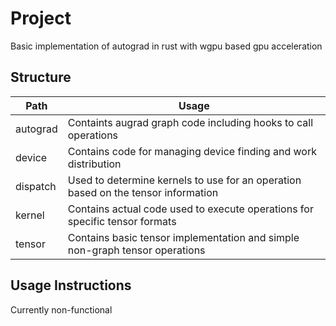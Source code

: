 # Project
Basic implementation of autograd in rust with wgpu based gpu acceleration

## Structure

Path    |                             Usage                             |
--------|---------------------------------------------------------------|
autograd|Containts augrad graph code including hooks to call operations|
device  |Contains code for managing device finding and work distribution|
dispatch|Used to determine kernels to use for an operation based on the tensor information|
kernel  |Contains actual code used to execute operations for specific tensor formats|
tensor  |Contains basic tensor implementation and simple non-graph tensor operations|

## Usage Instructions
Currently non-functional
